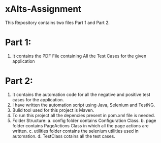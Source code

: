 # xAlts-Assignment

This Repository contains two files Part 1 and Part 2.

# Part 1:

1. It contains the PDF File containing All the Test Cases for the given application

# Part 2:

1. It contains the automation code for all the negative and positive test cases for the application.
2. I have written the automation script using Java, Selenium and TestNG.
3. Bulid tool used for this project is Maven.
4. To run this project all the depencies present in pom.xml file is needed.
5. Folder Structure:
   a. config folder contains Configuration Class.
   b. page folder contains PageActions Class in which all the page actions are written.
   c. utilities folder contains the selenium utilities used in automation.
   d. TestClass cotains all the test cases.


